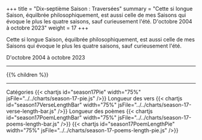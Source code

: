 +++
title = "Dix-septième Saison : Traversées"
summary = "Cette si longue Saison, équilbrée philosophiquement, est aussi celle de mes Saisons qui évoque le plus les quatre saisons, sauf curieusement l'été. D'octobre 2004 à octobre 2023"
weight = 17
+++

Cette si longue Saison, équilbrée philosophiquement, est aussi celle de mes Saisons qui évoque le plus les quatre saisons, sauf curieusement l'été.

D'octobre 2004 à octobre 2023

---
{{% children  %}}

---
Catégories
{{< chartjs id="season17Pie" width="75%" jsFile="../../charts/season-17-pie.js" />}}
Longueur des vers
{{< chartjs id="season17VerseLengthBar" width="75%" jsFile="../../charts/season-17-verse-length-bar.js" />}}
Longueur des poèmes
{{< chartjs id="season17PoemLengthBar" width="75%" jsFile="../../charts/season-17-poems-length-bar.js" />}}
{{< chartjs id="season17PoemLengthPie" width="75%" jsFile="../../charts/season-17-poems-length-pie.js" />}}
